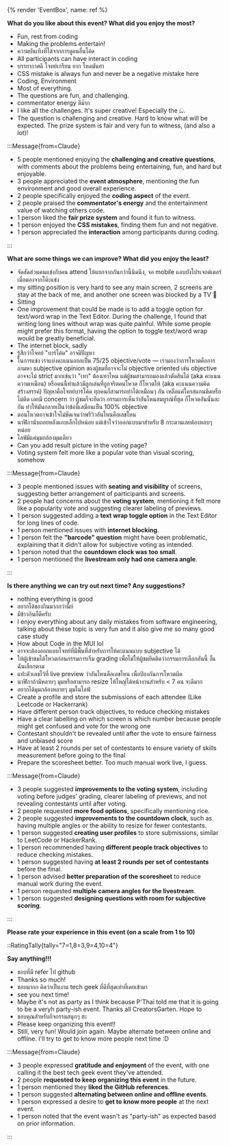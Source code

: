 {% render 'EventBox', name: ref %}

**What do you like about this event? What did you enjoy the most?**

- Fun, rest from coding
- Making the problems entertain!
- ความบันเทิงที่ได้จากการดูคนอื่นโค้ด
- All participants can have interact in coding
- บรรยากาศดี โจทย์เกรียน ยาก โหดมันฮา
- CSS mistake is always fun and never be a negative mistake here
- Coding, Environment
- Most of everything.
- The questions are fun, and challenging.
- commentator energy ดีม๊าก
- I like all the challenges. It's super creative! Especially the ඞ.
- The question is challenging and creative. Hard to know what will be expected. The prize system is fair and very fun to witness, (and also a lot)!

:::Message{from=Claude}

- 5 people mentioned enjoying the **challenging and creative questions**, with comments about the problems being entertaining, fun, and hard but enjoyable.
- 3 people appreciated the **event atmosphere**, mentioning the fun environment and good overall experience.
- 2 people specifically enjoyed the **coding aspect** of the event.
- 2 people praised the **commentator's energy** and the entertainment value of watching others code.
- 1 person liked the **fair prize system** and found it fun to witness.
- 1 person enjoyed the **CSS mistakes**, finding them fun and not negative.
- 1 person appreciated the **interaction** among participants during coding.

:::

**What are some things we can improve? What did you enjoy the least?**

- จัดสัดส่วนคนแข่งกับคน attend ให้แยกจากกันกว่านี้นิดนึง, จอ mobile แอบบังโปรเจกต์เตอร์เมื่อมองจากโต๊ะแข่ง
- my sitting position is very hard to see any main screen, 2 screens are stay at the back of me, and another one screen was blocked by a TV 🥲
- Sitting
- One improvement that could be made is to add a toggle option for text/word wrap in the Text Editor. During the challenge, I found that writing long lines without wrap was quite painful. While some people might prefer this format, having the option to toggle text/word wrap would be greatly beneficial.
- The internet block, sadly
- รู้สึกว่าโจทย์ "บาร์โค้ด" อาจมีปัญหา
- ในการแข่ง เราแบ่งคะแนนออกเป็น 75/25 objective/vote — เรามองว่าการโหวตคือการถามหา subjective opinion ของผู้ชมที่อาจจะไม่ objective oriented เช่น objective อาจจะไม่ strict มากเช่นว่า "เทา" ต้องเทาไหน แต่ผู้ชมสามารถมองแล้วตัดสินได้ (aka คะแนนความเหมือน) หรือคนนี้ทำแล้วมีลูกเล่นที่ถูกจริตคนโหวต ก็โหวตให้ (aka คะแนนความคิดสร้างสรรค์) ปัญหาคือโจทย์บาร์โค้ด ทุกคนก็สามารถทำได้เหมือนๆ กัน เหลือแค่ใครสแกนติดหรือไม่ติด เลยมี concern ว่า ผู้ชมก็จะยึดว่า กรรมการเห็นว่าอันไหนสมบูรณ์ที่สุด ก็โหวตอันนั้นละกัน ทำให้มันกลายเป็นว่าข้อนี้เสมือนเป็น 100% objective
- ตอนโหวตอาจเข้าใจไม่ชัดเจนว่าพรีวิวอันไหนคือเลขไหน
- นาฬิกานับถอยหลังแอบเล็กไปหน่อย แต่เข้าใจว่าออกแบบมาสำหรับ 8 กระดานเลยต้องหลบๆ หน่อย
- ไลฟ์มีแค่มุมกล้องมุมเดียว
- Can you add result picture in the voting page?
- Voting system felt more like a popular vote than visual scoring, somehow

:::Message{from=Claude}

- 3 people mentioned issues with **seating and visibility** of screens, suggesting better arrangement of participants and screens.
- 2 people had concerns about the **voting system**, mentioning it felt more like a popularity vote and suggesting clearer labeling of previews.
- 1 person suggested adding a **text wrap toggle option** in the Text Editor for long lines of code.
- 1 person mentioned issues with **internet blocking**.
- 1 person felt the **"barcode" question** might have been problematic, explaining that it didn't allow for subjective voting as intended.
- 1 person noted that the **countdown clock was too small**.
- 1 person mentioned the **livestream only had one camera angle**.

:::

**Is there anything we can try out next time? Any suggestions?**

- nothing everything is good
- อยากได้ของกินมากกว่านี้ย์
- มีข้าวกินก็ดีครับ
- I enjoy everything about any daily mistakes from software engineering, talking about these topic is very fun and it also give me so many good case study
- How about Code in the MUI lol
- อาจจะต้องออกแบบโจทย์ที่มีพื้นที่สำหรับการให้คะแนนแบบ subjective ได้
- ให้ผู้เข้าชมได้โหวตก่อนกรรมการเริ่ม grading เพื่อไม่ให้ผู้ชมยึดติดว่ากรรมการเลือกอันนี้ งั้นฉันเลือกตาม
- แปะตัวเลขไว้ที่ live preview ว่าอันไหนคือเลขไหน เพื่อป้องกันการโหวตผิด
- นาฬิกาถ้ามีหลายๆ มุมหรือสามารถ resize ให้ใหญ่ได้หน้างานสำหรับ < 7 คน จะดีมาก
- อยากได้มุมกล้องหลายๆ มุมในไลฟ์
- Create a profile and store the submissions of each attendee (Like Leetcode or Hackerrank)
- Have different person track objectives, to reduce checking mistakes
- Have a clear labelling on which screen is which number because people might get confused and vote for the wrong one
- Contestant shouldn't be revealed until after the vote to ensure fairness and unbiased score
- Have at least 2 rounds per set of contestants to ensure variety of skills measurement before going to the final
- Prepare the scoresheet better. Too much manual work live, I guess.

:::Message{from=Claude}

- 3 people suggested **improvements to the voting system**, including voting before judges' grading, clearer labeling of previews, and not revealing contestants until after voting.
- 2 people requested **more food options**, specifically mentioning rice.
- 2 people suggested **improvements to the countdown clock**, such as having multiple angles or the ability to resize for fewer contestants.
- 1 person suggested **creating user profiles** to store submissions, similar to LeetCode or HackerRank.
- 1 person recommended having **different people track objectives** to reduce checking mistakes.
- 1 person suggested having **at least 2 rounds per set of contestants** before the final.
- 1 person advised **better preparation of the scoresheet** to reduce manual work during the event.
- 1 person requested **multiple camera angles for the livestream**.
- 1 person suggested **designing questions with room for subjective scoring**.

:::

**Please rate your experience in this event (on a scale from 1 to 10)**

::RatingTally{tally="7=1,8=3,9=4,10=4"}

**Say anything!!!**

- ชอบที่มี refer ไป github
- Thanks so much!
- ชอบมากก คิดว่าเป็นงาน tech geek ที่ดีที่สุดเท่าที่เคยเข้ามา
- see you next time!
- Maybe it's not as party as I think because P'Thai told me that it is going to be a veryh party-ish event. Thanks all CreatorsGarten. Hope to
- ขอบคุณสำหรับกิจกรรมสนุกๆ ฮะ
- Please keep organizing this event!!
- Still, very fun! Would join again. Maybe alternate between online and offline. I'll try to get to know more people next time :D

:::Message{from=Claude}

- 3 people expressed **gratitude and enjoyment** of the event, with one calling it the best tech geek event they've attended.
- 2 people **requested to keep organizing this event** in the future.
- 1 person mentioned they **liked the GitHub references**.
- 1 person suggested **alternating between online and offline events**.
- 1 person expressed a desire to **get to know more people** at the next event.
- 1 person noted that the event wasn't as "party-ish" as expected based on prior information.

:::
